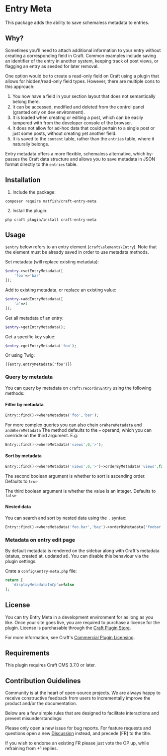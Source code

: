 # Entry Meta

This package adds the ability to save schemaless metadata to entries.

## Why?

Sometimes you'll need to attach additional information to your entry without creating a corresponding field in Craft. 
Common examples include saving an identifier of the entry in another system, keeping track of post views, or flagging an entry as seeded for later removal. 

One option would be to create a read-only field on Craft using a plugin that allows for hidden/read-only field types.
However, there are multiple cons to this approach:

1. You now have a field in your section layout that does not semantically belong there.
2. It can be accessed, modified and deleted from the control panel (granted only on dev environment).
3. It is loaded when creating or editing a post, which can be easily tampered with from the developer console of the
   browser.
4. It does not allow for ad-hoc data that could pertain to a single post or just some posts, without creating yet
   another field.
5. It is saved to the `content` table, rather than the `entries` table, where it naturally belongs.

Entry metadata offers a more flexible, schemaless alternative, which by-passes the Craft data structure and allows you
to save metadata in JSON format directly to the `entries` table.

## Installation

1. Include the package:

```
composer require matfish/craft-entry-meta
```

2. Install the plugin:

```
php craft plugin/install craft-entry-meta
```

## Usage

`$entry` below refers to an entry element (`craft\elements\Entry`). Note that the element must be already saved in order to use metadata methods.

Set metadata (will replace existing metadata):

```php
$entry->setEntryMetadata([
    'foo'=>'bar'
]);
```

Add to existing metadata, or replace an existing value:

```php
$entry->addEntryMetadata([
    'a'=>1
]);
```

Get all metadata of an entry:

```php
$entry->getEntryMetadata();   
```

Get a specific key value:

```php
$entry->getEntryMetadata('foo');   
```

Or using Twig:

```twig
{{entry.entryMetadata('foo')}}
```

### Query by metadata

You can query by metadata on `craft\records\Entry` using the following methods:

#### Filter by metadata
```php
Entry::find()->whereMetadata('foo','bar');
```
For more complex queries you can also chain `orWhereMetadata` and `andWhereMetadata`
The method defaults to the `=` operand, which you can override on the third argument. E.g:
```php
Entry::find()->whereMetadata('views',0,'>');
```
#### Sort by metadata
```php
Entry::find()->whereMetadata('views',0,'>')->orderByMetadata('views',false, true);
```
The second boolean argument is whether to sort is ascending order. Defaults to `true`

The third boolean argument is whether the value is an integer. Defaults to `false`

#### Nested data
You can search and sort by nested data using the `.` syntax:
```php
Entry::find()->whereMetadata('foo.bar','baz')->orderByMetadata('foobar.baz');
```
### Metadata on entry edit page
By default metadata is rendered on the sidebar along with Craft's metadata (status, created at, updated at).
You can disable this behaviour via the plugin settings.

Crate a `config\entry-meta.php` file:
```php
return [
   'displayMetadataInCp'=>false
];
```

## License

You can try Entry Meta in a development environment for as long as you like. Once your site goes live, you are required
to purchase a license for the plugin. License is purchasable through
the [Craft Plugin Store](https://plugins.craftcms.com/entry-meta).

For more information, see
Craft's [Commercial Plugin Licensing](https://craftcms.com/docs/3.x/plugins.html#commercial-plugin-licensing).

## Requirements

This plugin requires Craft CMS 3.7.0 or later.

## Contribution Guidelines

Community is at the heart of open-source projects. We are always happy to receive constructive feedback from users to
incrementally improve the product and/or the documentation.

Below are a few simple rules that are designed to facilitate interactions and prevent misunderstandings:

Please only open a new issue for bug reports. For feature requests and questions open a
new [Discussion](https://github.com/matfish2/craft-entry-meta/discussions) instead, and precede [FR] to the title.

If you wish to endorse an existing FR please just vote the OP up, while refraining from +1 replies.